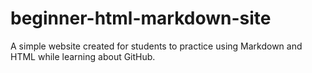 # beginner-html-markdown-site
A simple website created for students to practice using Markdown and HTML while learning about GitHub. 


